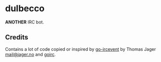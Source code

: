 # dulbecco

**ANOTHER** IRC bot.

## Credits

Contains a lot of code copied or inspired by [go-ircevent](https://github.com/thoj/go-ircevent) by Thomas Jager <mail@jager.no> and [goirc](https://github.com/fluffle/goirc).
